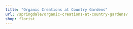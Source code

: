 ```yaml
---
title: "Organic Creations at Country Gardens"
url: /springdale/organic-creations-at-country-gardens/
shop: florist
---
```

